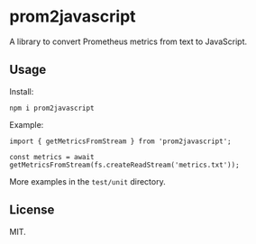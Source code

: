 # prom2javascript

A library to convert Prometheus metrics from text to JavaScript.

## Usage

Install:
```
npm i prom2javascript
```

Example:
```
import { getMetricsFromStream } from 'prom2javascript';

const metrics = await getMetricsFromStream(fs.createReadStream('metrics.txt'));
```

More examples in the `test/unit` directory.

## License

MIT.
